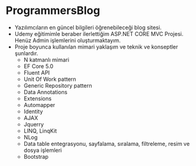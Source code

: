# ProgrammersBlog
- Yazılımcıların en güncel bilgileri öğrenebileceği blog sitesi.
- Udemy eğitimimle beraber ilerlettiğim ASP.NET CORE MVC Projesi. Henüz Admin işlemlerini oluşturmaktayım.
- Proje boyunca kullanılan mimari yaklaşım ve teknik ve konseptler şunlardır.
  - N katmanlı mimari
  - EF Core 5.0
  - Fluent API
  - Unit Of Work pattern
  - Generic Repository pattern
  - Data Annotations
  - Extensions
  - Automapper
  - Identity
  - AJAX
  - Jquerry
  - LINQ, LinqKit
  - NLog
  - Data table entegrasyonu, sayfalama, sıralama, filtreleme, resim ve dosya işlemleri
  - Bootstrap
